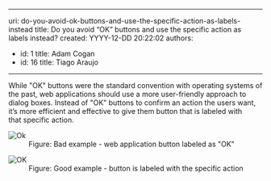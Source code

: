 

---
uri: do-you-avoid-ok-buttons-and-use-the-specific-action-as-labels-instead
title: Do you avoid “OK” buttons and use the specific action as labels instead?
created: YYYY-12-DD 20:22:02
authors:
  - id: 1
    title: Adam Cogan
  - id: 16
    title: Tiago Araujo
---




<span class='intro'> While &quot;OK&quot; buttons were the standard convention with operating systems of the past, web applications should&#160;use a more user-friendly approach to dialog boxes.
Instead of &quot;OK&quot; buttons to confirm an action the users want, it’s more efficient and effective to give them button that is labeled with that&#160;specific action.
 </span>

<dl class="badImage"><dt>​<img src="/PublishingImages/OKBadExample.png" alt="Ok" /></dt><dd>Figure&#58; Bad example - web application&#160;button labeled as&#160;&quot;OK&quot;</dd></dl><dl class="goodImage"><dt>​<img src="/PublishingImages/OKGoodExample.png" alt="OK" /></dt><dd>Figure&#58; Good example -&#160;button is labeled with the specific action​</dd></dl>​​​​​


